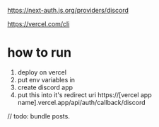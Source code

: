 https://next-auth.js.org/providers/discord

https://vercel.com/cli

# how to run

1. deploy on vercel
2. put env variables in
3. create discord app
4. put this into it's redirect uri https://[vercel app name].vercel.app/api/auth/callback/discord



// todo: bundle posts.
